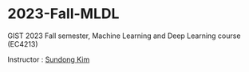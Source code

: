 # 2023-Fall-MLDL
GIST 2023 Fall semester, Machine Learning and Deep Learning course (EC4213)

Instructor : [Sundong Kim](https://sundong.kim/)
